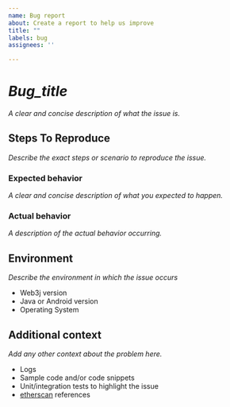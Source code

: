```yaml
---
name: Bug report
about: Create a report to help us improve
title: ""
labels: bug
assignees: ''

---
```


# _Bug_title_
_A clear and concise description of what the issue is._

## Steps To Reproduce
_Describe the exact steps or scenario to reproduce the issue._

### Expected behavior
_A clear and concise description of what you expected to happen._

### Actual behavior
_A description of the actual behavior occurring._

## Environment
_Describe the environment in which the issue occurs_
- Web3j version
- Java or Android version
- Operating System


## Additional context
_Add any other context about the problem here._
- Logs
- Sample code and/or code snippets
- Unit/integration tests to highlight the issue
- [etherscan](https://etherscan.io/) references  

